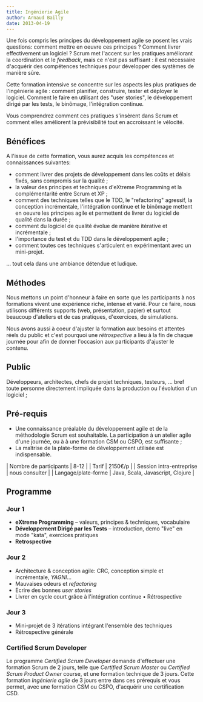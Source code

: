 ```yaml
---
title: Ingénierie Agile
author: Arnaud Bailly
date: 2013-04-19
---
```


Une fois compris les principes du développement agile se posent les
vrais questions: comment mettre en oeuvre ces principes ? Comment
livrer effectivement un logiciel ? Scrum met l'accent sur les
pratiques améliorant la coordination et le *feedback*, mais ce
n'est pas suffisant : il est nécessaire d'acquérir des compétences
techniques pour développer des systèmes de manière sûre.

Cette formation intensive se concentre sur les aspects les
plus pratiques de l'ingénierie agile : comment planifier, construire,
tester et déployer le logiciel. Comment le faire en utilisant des
"user stories", le développement dirigé par les tests, le binômage,
l'intégration continue.

Vous comprendrez comment ces pratiques s'insèrent dans Scrum et
comment elles améliorent la prévisibilité tout en accroissant le
vélocité.

## Bénéfices ##

A l'issue de cette formation, vous aurez acquis les compétences et
connaissances suivantes:

* comment livrer des projets de développement dans les coûts et délais
  fixés, sans compromis sur la qualité ;
* la valeur des principes et techniques d'eXtreme Programming et
  la complémentarité entre Scrum et XP ;
* comment des techniques telles que le TDD, le "refactoring" agressif,
  la conception incrémentale, l'intégration continue et le binômage
  mettent en oeuvre les principes agile et permettent de livrer du
  logiciel de qualité dans la durée ;
* comment du logiciel de qualité évolue de manière itérative et
  incrémentale ;
* l'importance du test et du TDD dans le développement agile ;
* comment toutes ces techniques s'articulent en expérimentant avec un
  mini-projet.

... tout cela dans une ambiance détendue et ludique.

## Méthodes ##

Nous mettons un point d'honneur à faire en sorte que les participants
à nos formations vivent une expérience riche, intense et varié. Pour
ce faire, nous utilisons différents supports (web, présentation,
papier) et surtout beaucoup d'ateliers et de cas pratiques,
d'exercices, de simulations.

Nous avons aussi à coeur d'ajuster la formation aux besoins et
attentes réels du public et c'est pourquoi une *rétrospective* a lieu
à la fin de chaque journée pour afin de donner l'occasion aux
participants d'ajuster le contenu.

## Public ##

Développeurs, architectes, chefs de projet techniques, testeurs,
... bref toute personne directement impliquée dans la production ou
l'évolution d'un logiciel ;

## Pré-requis ##

* Une connaissance préalable du développement agile et de la
  méthodologie Scrum est souhaitable. La participation à un atelier
  agile d'une journée, ou à à une formation CSM ou CSPO, est
  suffisante ;
* La maîtrise de la plate-forme de développement utilisée est indispensable.

| Nombre de participants | 8-12 |
| Tarif                  | 2150€/p |
| Session intra-entreprise | nous consulter |
| Langage/plate-forme  | Java, Scala, Javascript, Clojure |

## Programme ##

### Jour 1

* **eXtreme Programming** – valeurs, principes & techniques, vocabulaire
* **Développement Dirigé par les Tests** – introduction, demo "live"
    en mode "kata", exercices pratiques
* **Retrospective**

### Jour 2 ###

* Architecture & conception agile: CRC, conception simple et
  incrémentale, *YAGNI*...
* Mauvaises odeurs et *refactoring*
* Ecrire des bonnes *user stories*
* Livrer en cycle court grâce à l'intégration continue
• Rétrospective

### Jour 3 ###

* Mini-projet de 3 itérations intégrant l'ensemble des techniques
* Rétrospective générale

### Certified Scrum Developer ###

Le programme *Certified Scrum Developer* demande d'effectuer une
formation Scrum de 2 jours, telle que *Certified Scrum Master* ou
*Certified Scrum Product Owner* course, et une formation technique de
3 jours. Cette formation *Ingénierie agile* de 3 jours entre dans ces
prérequis et vous permet, avec une formation CSM ou CSPO, d'acquérir
une certification CSD.

